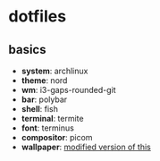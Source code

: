 # dotfiles

## basics

- **system**: archlinux
- **theme**: nord
- **wm**: i3-gaps-rounded-git
- **bar**: polybar
- **shell**: fish
- **terminal**: termite
- **font**: terminus
- **compositor**: picom
- **wallpaper**: [modified version of this](https://unsplash.com/photos/lQFEdIBghv0)
